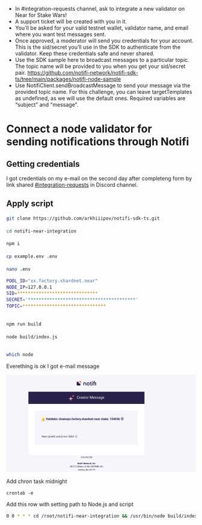 * In #integration-requests channel, ask to integrate a new validator on Near for Stake Wars!
* A support ticket will be created with you in it.
* You'll be asked for your valid testnet wallet, validator name, and email where you want test messages sent.
* Once approved, a moderator will send you credentials for your account. This is the sid/secret you’ll use in the SDK to authenticate from the validator. Keep these credentials safe and never shared.
* Use the SDK sample here to broadcast messages to a particular topic. The topic name will be provided to you when you get your sid/secret pair. https://github.com/notifi-network/notifi-sdk-ts/tree/main/packages/notifi-node-sample
* Use NotifiClient.sendBroadcastMessage to send your message via the provided topic name. For this challenge, you can leave targetTemplates as undefined, as we will use the default ones. Required variables are “subject” and “message”.


# Connect a node validator for sending notifications through Notifi

## Getting credentials

I got credentials on my e-mail on the second day after completeng form by link shared [#integration-requests](https://discord.com/invite/nAqR3mk3rv) in Discord channel.


## Apply script

```bash
git clone https://github.com/arkhiiipov/notifi-sdk-ts.git

cd notifi-near-integration

npm i

cp example.env .env

nano .env
```

```bash
POOL_ID="xx.factory.shardnet.near"
NODE_IP=127.0.0.1
SID=******************************
SECRET='****************************************'
TOPIC=*******************************
```

```bash 

npm run build

node build/index.js
```

```bash

which node

```

Everething is ok I got e-mail message

![img](right.png)

Add chron task midnight

```
crontab -e
```

Add this row with setting path to Node.js and script

```bash
0 0 * * * cd /root/notifi-near-integration && /usr/bin/node build/index.js > /dev/null 2>&1
